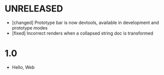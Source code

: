 # UNRELEASED

  * [changed] Prototype bar is now devtools, available in development and prototype modes
  * [fixed] Incorrect renders when a collapsed string doc is transformed

# 1.0

  * Hello, Web
